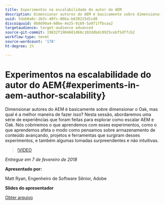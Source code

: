 ```yaml
---
title: Experimentos na escalabilidade do autor do AEM
description: Dimensionar autores do AEM é basicamente sobre dimensionar o Oak, mas qual é a melhor maneira de fazer isso? Nesta sessão, abordaremos uma série de experiências que foram feitas para explorar como escalar AEM e Oak. Nós cobriremos o que aprendemos com esses experimentos, como o que aprendemos afeta o modo como pensamos sobre armazenamento de conteúdo avançando, projetos e ferramentas que surgiram desses experimentos, e também algumas tomadas surpreendentes e não intuitivas.
uuid: 5dab0a6c-2b3c-40fc-866a-b630215d1cd8
discoiquuid: 0b0d99a4-60be-4e25-9169-5a9717fbcaa2
targetaudience: target-audience advanced
source-git-commit: 19832f1904681d68c102ddbdc8925cebf5dffcb2
workflow-type: tm+mt
source-wordcount: '178'
ht-degree: 1%

---
```



# Experimentos na escalabilidade do autor do AEM{#experiments-in-aem-author-scalability}

Dimensionar autores do AEM é basicamente sobre dimensionar o Oak, mas qual é a melhor maneira de fazer isso? Nesta sessão, abordaremos uma série de experiências que foram feitas para explorar como escalar AEM e Oak. Nós cobriremos o que aprendemos com esses experimentos, como o que aprendemos afeta o modo como pensamos sobre armazenamento de conteúdo avançando, projetos e ferramentas que surgiram desses experimentos, e também algumas tomadas surpreendentes e não intuitivas.

>[!VIDEO](https://video.tv.adobe.com/v/21522/?quality=9)

*Entregue em 7 de fevereiro de 2018*

**Apresentado por:**

Matt Ryan, Engenheiro de Software Sênior, Adobe

**Slides do apresentador**

[Obter arquivo](assets/experiments+in+aem+author+scalability+2+7+18.pdf)
<!--
[Get back to the Overview](https://helpx.adobe.com/experience-manager/kt/eseminars/gems/aem-index.html)
-->
